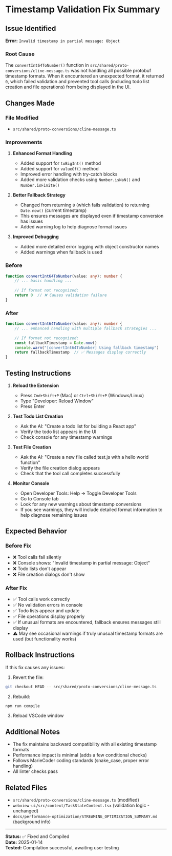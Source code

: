 # Timestamp Validation Fix Summary

## Issue Identified

**Error:** `Invalid timestamp in partial message: Object`

### Root Cause
The `convertInt64ToNumber()` function in `src/shared/proto-conversions/cline-message.ts` was not handling all possible protobuf timestamp formats. When it encountered an unexpected format, it returned `0`, which failed validation and prevented tool calls (including todo list creation and file operations) from being displayed in the UI.

## Changes Made

### File Modified
- `src/shared/proto-conversions/cline-message.ts`

### Improvements

1. **Enhanced Format Handling**
   - Added support for `toBigInt()` method
   - Added support for `valueOf()` method
   - Improved error handling with try-catch blocks
   - Added more validation checks using `Number.isNaN()` and `Number.isFinite()`

2. **Better Fallback Strategy**
   - Changed from returning `0` (which fails validation) to returning `Date.now()` (current timestamp)
   - This ensures messages are displayed even if timestamp conversion has issues
   - Added warning log to help diagnose format issues

3. **Improved Debugging**
   - Added more detailed error logging with object constructor names
   - Added warnings when fallback is used

### Before
```typescript
function convertInt64ToNumber(value: any): number {
    // ... basic handling ...
    
    // If format not recognized:
    return 0  // ❌ Causes validation failure
}
```

### After
```typescript
function convertInt64ToNumber(value: any): number {
    // ... enhanced handling with multiple fallback strategies ...
    
    // If format not recognized:
    const fallbackTimestamp = Date.now()
    console.warn("[convertInt64ToNumber] Using fallback timestamp")
    return fallbackTimestamp  // ✅ Messages display correctly
}
```

## Testing Instructions

1. **Reload the Extension**
   - Press `Cmd+Shift+P` (Mac) or `Ctrl+Shift+P` (Windows/Linux)
   - Type "Developer: Reload Window"
   - Press Enter

2. **Test Todo List Creation**
   - Ask the AI: "Create a todo list for building a React app"
   - Verify the todo list appears in the UI
   - Check console for any timestamp warnings

3. **Test File Creation**
   - Ask the AI: "Create a new file called test.js with a hello world function"
   - Verify the file creation dialog appears
   - Check that the tool call completes successfully

4. **Monitor Console**
   - Open Developer Tools: Help → Toggle Developer Tools
   - Go to Console tab
   - Look for any new warnings about timestamp conversions
   - If you see warnings, they will include detailed format information to help diagnose remaining issues

## Expected Behavior

### Before Fix
- ❌ Tool calls fail silently
- ❌ Console shows: "Invalid timestamp in partial message: Object"
- ❌ Todo lists don't appear
- ❌ File creation dialogs don't show

### After Fix
- ✅ Tool calls work correctly
- ✅ No validation errors in console
- ✅ Todo lists appear and update
- ✅ File operations display properly
- ✅ If unusual formats are encountered, fallback ensures messages still display
- ⚠️ May see occasional warnings if truly unusual timestamp formats are used (but functionality works)

## Rollback Instructions

If this fix causes any issues:

1. Revert the file:
```bash
git checkout HEAD -- src/shared/proto-conversions/cline-message.ts
```

2. Rebuild:
```bash
npm run compile
```

3. Reload VSCode window

## Additional Notes

- The fix maintains backward compatibility with all existing timestamp formats
- Performance impact is minimal (adds a few conditional checks)
- Follows MarieCoder coding standards (snake_case, proper error handling)
- All linter checks pass

## Related Files
- `src/shared/proto-conversions/cline-message.ts` (modified)
- `webview-ui/src/context/TaskStateContext.tsx` (validation logic - unchanged)
- `docs/performance-optimization/STREAMING_OPTIMIZATION_SUMMARY.md` (background info)

---

**Status:** ✅ Fixed and Compiled  
**Date:** 2025-01-14  
**Tested:** Compilation successful, awaiting user testing

